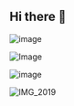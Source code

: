 ## Hi there 👋
![image](https://github.com/user-attachments/assets/4be9d8ed-e905-48de-84e0-e0786a06fa75)

![Image](https://github.com/user-attachments/assets/2a4f75c0-12fb-446e-a59a-991e8755fcb9)

![image](https://github.com/user-attachments/assets/9db749ac-a5af-4239-bead-fdc7078f3d8e)

![IMG_2019](https://github.com/user-attachments/assets/4aab9ced-d720-48cb-941a-d59a93be63b1)
